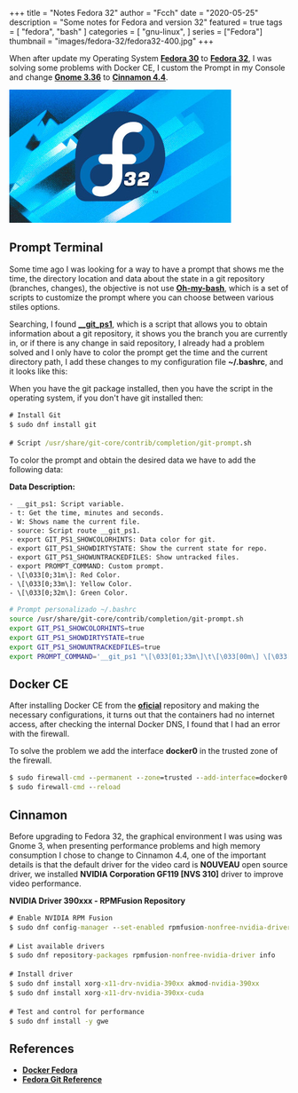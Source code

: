 +++
title = "Notes Fedora 32"
author = "Fcch"
date = "2020-05-25"
description = "Some notes for Fedora and version 32"
featured = true
tags = [
    "fedora",
    "bash"
]
categories = [
    "gnu-linux",
]
series = ["Fedora"]
thumbnail = "images/fedora-32/fedora32-400.jpg"
+++

When after update my Operating System [**Fedora 30**](https://getfedora.org/es/) to [**Fedora 32**](https://getfedora.org/es/), I was solving some problems with Docker CE, I custom the Prompt in my Console and change [**Gnome 3.36**](https://www.gnome.org/) to [**Cinnamon 4.4**](https://es.wikipedia.org/wiki/Cinnamon).

<!--more-->

![](/images/fedora-32/fedora32-400.jpg)

## Prompt Terminal

Some time ago I was looking for a way to have a prompt that shows me the time, the directory location and data about the state in a git repository (branches, changes), the objective is not use [**Oh-my-bash**](https://github.com/ohmybash/oh-my-bash), which is a set of scripts to customize the prompt where you can choose between various stiles options.

Searching, I found [**__git_ps1**](https://fedoraproject.org/wiki/Git_quick_reference), which is a script that allows you to obtain information about a git repository, it shows you the branch you are currently in, or if there is any change in said repository, I already had a problem solved and I only have to color the prompt get the time and the current directory path, I add these changes to my configuration file **~/.bashrc**, and it looks like this: 


When you have the git package installed, then you have the script in the operating system, if you don't have git installed then:

```cmd
# Install Git
$ sudo dnf install git

# Script /usr/share/git-core/contrib/completion/git-prompt.sh  
```

To color the prompt and obtain the desired data we have to add the following data:

**Data Description:**

```text
- __git_ps1: Script variable.
- t: Get the time, minutes and seconds.
- W: Shows name the current file.
- source: Script route __git_ps1.
- export GIT_PS1_SHOWCOLORHINTS: Data color for git.
- export GIT_PS1_SHOWDIRTYSTATE: Show the current state for repo.
- export GIT_PS1_SHOWUNTRACKEDFILES: Show untracked files.
- export PROMPT_COMMAND: Custom prompt.
- \[\033[0;31m\]: Red Color.
- \[\033[0;33m\]: Yellow Color.
- \[\033[0;32m\]: Green Color.
```

```bash
# Prompt personalizado ~/.bashrc
source /usr/share/git-core/contrib/completion/git-prompt.sh
export GIT_PS1_SHOWCOLORHINTS=true
export GIT_PS1_SHOWDIRTYSTATE=true
export GIT_PS1_SHOWUNTRACKEDFILES=true
export PROMPT_COMMAND='__git_ps1 "\[\033[01;33m\]\t\[\033[00m\] \[\033[01;31m\][\W]\[\033[00m\]" " \\\$ "'
```

## Docker CE

After installing Docker CE from the [**oficial**](https://docs.docker.com/engine/install/fedora/) repository and making the necessary configurations, it turns out that the containers had no internet access, after checking the internal Docker DNS, I found that I had an error with the firewall.

To solve the problem we add the interface **docker0** in the trusted zone of the firewall.

```cmd
$ sudo firewall-cmd --permanent --zone=trusted --add-interface=docker0
$ sudo firewall-cmd --reload
```

## Cinnamon 

Before upgrading to Fedora 32, the graphical environment I was using was Gnome 3, when presenting performance problems and high memory consumption I chose to change to Cinnamon 4.4, one of the important details is that the default driver for the video card is **NOUVEAU** open source driver, we installed **NVIDIA Corporation GF119 [NVS 310]** driver to improve video performance.

**NVIDIA Driver 390xxx - RPMFusion Repository**

```cmd
# Enable NVIDIA RPM Fusion
$ sudo dnf config-manager --set-enabled rpmfusion-nonfree-nvidia-driver

# List available drivers
$ sudo dnf repository-packages rpmfusion-nonfree-nvidia-driver info

# Install driver
$ sudo dnf install xorg-x11-drv-nvidia-390xx akmod-nvidia-390xx
$ sudo dnf install xorg-x11-drv-nvidia-390xx-cuda

# Test and control for performance
$ sudo dnf install -y gwe
```

## References

- [**Docker Fedora**](https://docs.docker.com/engine/install/fedora/)
- [**Fedora Git Reference**](https://fedoraproject.org/wiki/Git_quick_reference)